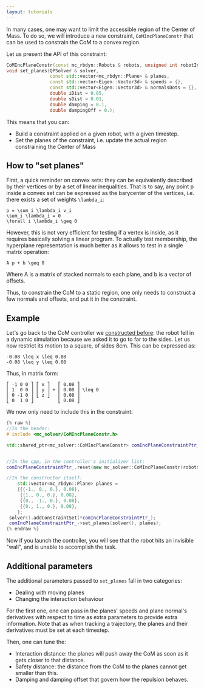 ```yaml
---
layout: tutorials
---
```


In many cases, one may want to limit the accessible region of the Center of Mass. To do so, we will introduce a new constraint, `CoMIncPlaneConstr` that can be used to constrain the CoM to a convex region.

Let us present the API of this constraint:
```cpp
CoMIncPlaneConstr(const mc_rbdyn::Robots & robots, unsigned int robotIndex, double dt);
void set_planes(QPSolver & solver,
                const std::vector<mc_rbdyn::Plane> & planes,
                const std::vector<Eigen::Vector3d> & speeds = {},
                const std::vector<Eigen::Vector3d> & normalsDots = {},
                double iDist = 0.05,
                double sDist = 0.01,
                double damping = 0.1,
                double dampingOff = 0.);
```
This means that you can:
- Build a constraint applied on a given robot, with a given timestep.
- Set the planes of the constraint, i.e. update the actual region constraining the Center of Mass

How to "set planes"
---
First, a quick reminder on convex sets: they can be equivalently described by their vertices or by a set of linear inequalities.
That is to say, any point p inside a convex set can be expressed as the barycenter of the vertices, i.e. there exists a set of weights `\lambda_i`:
```
p = \sum_i \lambda_i v_i
\sum_i \lambda_i = 0
\forall i \lambda_i \geq 0
```
However, this is not very efficient for testing if a vertex is inside, as it requires basically solving a linear program. To actually test membership, the hyperplane representation is much better as it allows to test in a single matrix operation:
```
A p + b \geq 0
```
Where A is a matrix of stacked normals to each plane, and b is a vector of offsets.

Thus, to constrain the CoM to a static region, one only needs to construct a few normals and offsets, and put it in the constraint.

Example
---
Let's go back to the CoM controller we [constructed before]({{site.baseurl}}/tutorials/introduction/com-controller.html): the robot fell in a dynamic simulation because we asked it to go to far to the sides.
Let us now restrict its motion to a square, of sides 8cm. This can be expressed as:
```
-0.08 \leq x \leq 0.08
-0.08 \leq y \leq 0.08
```

Thus, in matrix form:
```
⎡ -1 0 0 ⎤ ⎡ x ⎤   ⎡ 0.08 ⎤
⎢ 1  0 0 ⎥ ⎢ y ⎥ + ⎢ 0.08 ⎥ \leq 0
⎢ 0 -1 0 ⎥ ⎣ z ⎦   ⎢ 0.08 ⎥
⎣ 0  1 0 ⎦         ⎣ 0.08 ⎦
```

We now only need to include this in the constraint:
```cpp
{% raw %}
//In the header:
# include <mc_solver/CoMIncPlaneConstr.h>

std::shared_ptr<mc_solver::CoMIncPlaneConstr> comIncPlaneConstraintPtr_;


//In the cpp, in the controller's initializer list:
comIncPlaneConstraintPtr_.reset(new mc_solver::CoMIncPlaneConstr(robots(), robots().robotIndex(), dt) );

//In the constructor itself:
    std::vector<mc_rbdyn::Plane> planes =
    {{{-1., 0., 0.}, 0.08},
     {{1., 0., 0.}, 0.08},
     {{0., -1., 0.}, 0.08},
     {{0., 1., 0.}, 0.08},
    };
 solver().addConstraintSet(*comIncPlaneConstraintPtr_);
 comIncPlaneConstraintPtr_->set_planes(solver(), planes);
{% endraw %}
```

Now if you launch the controller, you will see that the robot hits an invisible "wall", and is unable to accomplish the task.

Additional parameters
---

The additional parameters passed to `set_planes` fall in two categories:

- Dealing with moving planes
- Changing the interaction behaviour

For the first one, one can pass in the planes' speeds and plane normal's derivatives with respect to time as extra parameters to provide extra information.
Note that as when tracking a trajectory, the planes and their derivatives must be set at each timestep.

Then, one can tune the:

- Interaction distance: the planes will push away the CoM as soon as it gets closer to that distance.
- Safety distance: the distance from the CoM to the planes cannot get smaller than this.
- Damping and damping offset that govern how the repulsion behaves.
